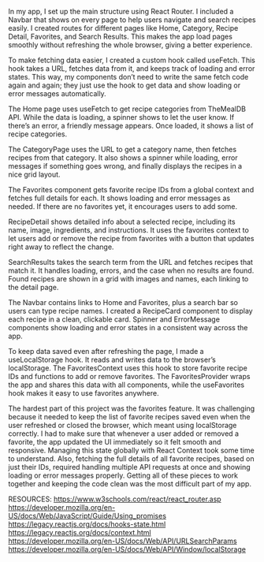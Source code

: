 In my app, I set up the main structure using React Router. I included a Navbar that shows on every page to help users navigate and search recipes easily. I created routes for different pages like Home, Category, Recipe Detail, Favorites, and Search Results. This makes the app load pages smoothly without refreshing the whole browser, giving a better experience.

To make fetching data easier, I created a custom hook called useFetch. This hook takes a URL, fetches data from it, and keeps track of loading and error states. This way, my components don’t need to write the same fetch code again and again; they just use the hook to get data and show loading or error messages automatically.

The Home page uses useFetch to get recipe categories from TheMealDB API. While the data is loading, a spinner shows to let the user know. If there’s an error, a friendly message appears. Once loaded, it shows a list of recipe categories.

The CategoryPage uses the URL to get a category name, then fetches recipes from that category. It also shows a spinner while loading, error messages if something goes wrong, and finally displays the recipes in a nice grid layout.

The Favorites component gets favorite recipe IDs from a global context and fetches full details for each. It shows loading and error messages as needed. If there are no favorites yet, it encourages users to add some.

RecipeDetail shows detailed info about a selected recipe, including its name, image, ingredients, and instructions. It uses the favorites context to let users add or remove the recipe from favorites with a button that updates right away to reflect the change.

SearchResults takes the search term from the URL and fetches recipes that match it. It handles loading, errors, and the case when no results are found. Found recipes are shown in a grid with images and names, each linking to the detail page.

The Navbar contains links to Home and Favorites, plus a search bar so users can type recipe names. I created a RecipeCard component to display each recipe in a clean, clickable card. Spinner and ErrorMessage components show loading and error states in a consistent way across the app.

To keep data saved even after refreshing the page, I made a useLocalStorage hook. It reads and writes data to the browser’s localStorage. The FavoritesContext uses this hook to store favorite recipe IDs and functions to add or remove favorites. The FavoritesProvider wraps the app and shares this data with all components, while the useFavorites hook makes it easy to use favorites anywhere.

The hardest part of this project was the favorites feature. It was challenging because it needed to keep the list of favorite recipes saved even when the user refreshed or closed the browser, which meant using localStorage correctly. I had to make sure that whenever a user added or removed a favorite, the app updated the UI immediately so it felt smooth and responsive. Managing this state globally with React Context took some time to understand. Also, fetching the full details of all favorite recipes, based on just their IDs, required handling multiple API requests at once and showing loading or error messages properly. Getting all of these pieces to work together and keeping the code clean was the most difficult part of my app.

RESOURCES:
https://www.w3schools.com/react/react_router.asp   
https://developer.mozilla.org/en-US/docs/Web/JavaScript/Guide/Using_promises   
https://legacy.reactjs.org/docs/hooks-state.html   
https://legacy.reactjs.org/docs/context.html   
https://developer.mozilla.org/en-US/docs/Web/API/URLSearchParams   
https://developer.mozilla.org/en-US/docs/Web/API/Window/localStorage   

